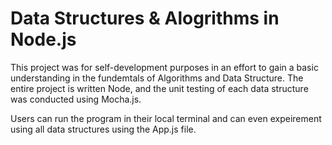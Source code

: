 # Data  Structures & Alogrithms in Node.js
This project was for self-development purposes in an effort to gain a basic understanding in the fundemtals of Algorithms and Data Structure. 
The entire project is written Node, and the unit testing of each data structure was conducted using Mocha.js.

Users can run the program in their local terminal and can even expeirement using all data structures using the App.js file.
